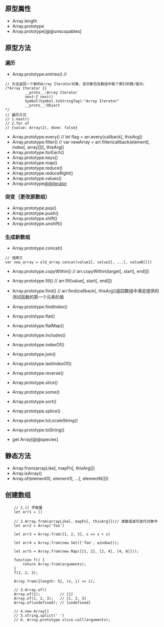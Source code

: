 ## 原型属性

- Array​.length
- Array​.prototype
- Array​.prototype​[@@unscopables]

## 原型方法

### 遍历

- Array​.prototype​.entries() // 
```
// 方法返回一个新的Array Iterator对象，该对象包含数组中每个索引的键/值对。
/*Array Iterator {}
         __proto__:Array Iterator
         next:ƒ next()
         Symbol(Symbol.toStringTag):"Array Iterator"
         __proto__:Object
*/
// 遍历方式
// 1.next()
// 2.for of
// {value: Array(2), done: false}
```
- Array​.prototype​.every() // let flag = arr.every(callback[, thisArg])
- Array​.prototype​.filter() // var newArray = arr.filter(callback(element[, index[, array]])[, thisArg])
- Array​.prototype​.for​Each()
- Array​.prototype​.keys()
- Array​.prototype​.map()
- Array​.prototype​.reduce()
- Array​.prototype​.reduce​Right()
- Array​.prototype​.values()
- Array​.prototype​[@@iterator]()

### 突变（更改原数组）

- Array​.prototype​.pop()
- Array​.prototype​.push()
- Array​.prototype​.shift()
- Array​.prototype​.unshift()

### 生成新数组

- Array​.prototype​.concat()

```
// 浅拷贝
var new_array = old_array.concat(value1[, value2[, ...[, valueN]]])
```

- Array​.prototype​.copy​Within() // arr.copyWithin(target[, start[, end]])
- Array​.prototype​.fill() // arr.fill(value[, start[, end]])
- Array​.prototype​.find() // arr.find(callback[, thisArg])返回数组中满足提供的测试函数的第一个元素的值
- Array​.prototype​.find​Index()
- Array​.prototype​.flat()
- Array​.prototype​.flatMap()
- Array​.prototype​.includes()
- Array​.prototype​.indexOf()
- Array​.prototype​.join()

- Array​.prototype​.last​IndexOf()
- Array​.prototype​.reverse()
- Array​.prototype​.slice()
- Array​.prototype​.some()
- Array​.prototype​.sort()
- Array​.prototype​.splice()
- Array​.prototype​.toLocale​String()
- Array​.prototype​.toString()

* get Array​[@@species]

## 静态方法

- Array.from(arrayLike[, mapFn[, thisArg]])
- Array​.isArray()
- Array.of(element0[, element1[, ...[, elementN]]])

## 创建数组

```
    // 1.[] 字面量
    let arr1 = []

    // 2.Array.from(arrayLike[, mapFn[, thisArg]])// 类数组或可迭代对象中
    let arr2 = Array('foo')

    let arr3 = Array.from([1, 2, 3], x => x + x)

    let arr4 = Array.from(new Set(['foo', window]));

    let arr5 = Array.from(new Map([[1, 2], [2, 4], [4, 8]]));

    function f() {
        return Array.from(arguments);
    }
    f(1, 2, 3);

    Array.from({length: 5}, (v, i) => i);

    // 3.Array.of()
    Array.of(1);         // [1]
    Array.of(1, 2, 3);   // [1, 2, 3]
    Array.of(undefined); // [undefined]

    // 4.new Array[]
    // 5.string.splict(' ')
    // 6. Array.prototype.slice.call(arguments);
```
